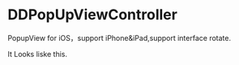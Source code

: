 DDPopUpViewController
=====================

PopupView for iOS，support iPhone&amp;iPad,support interface rotate.

It Looks liske this.
